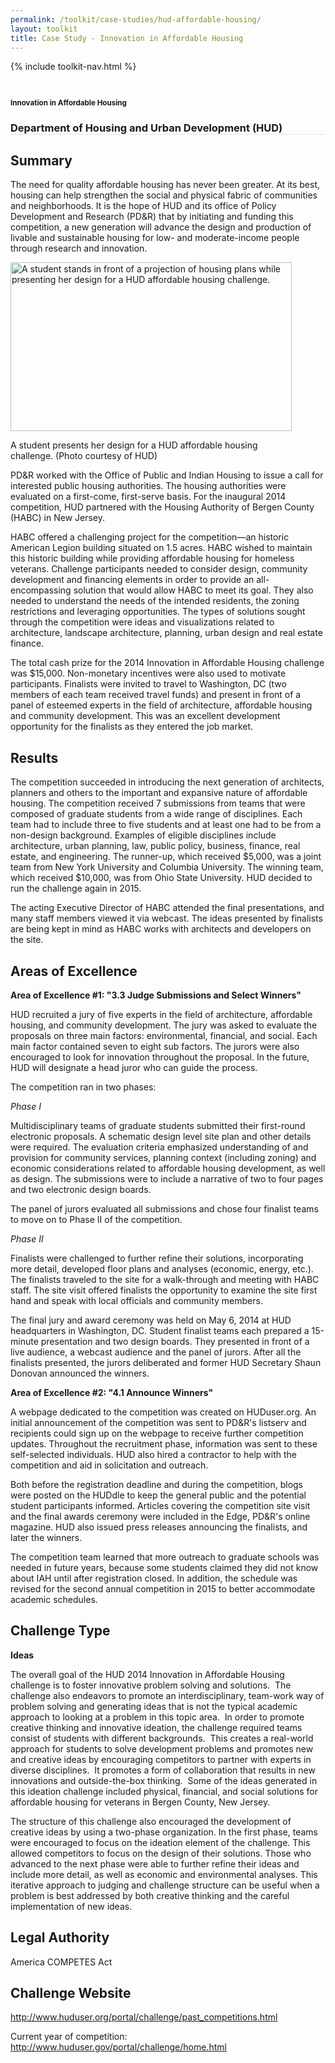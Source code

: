 ```yaml
---
permalink: /toolkit/case-studies/hud-affordable-housing/
layout: toolkit
title: Case Study - Innovation in Affordable Housing
---
```


{% include toolkit-nav.html %}

<!--// OPEN #page-wrap //-->
<div id="page-wrap">


<div class="inner-page-wrap has-no-sidebar portfolio-type-standard row clearfix">

<!-- OPEN article -->
<article
class="portfolio-article col-sm-12 clearfix post-202 portfolio type-portfolio status-publish has-post-thumbnail hentry portfolio-category-ideas portfolio-category-3-3 portfolio-category-4-1"
id="202" itemscope="" itemtype="http://schema.org/CreativeWork">




<div class="container">
</div>

<div class="portfolio-item-content">


<div class="container port-detail-media-container"><!-- OPEN .container -->

<figure class="media-wrap col-sm-12">
</figure>

</div><!-- CLOSE .container -->

<div class="grid-container usa-section">

<section class="article-body-wrap col-sm-9">
<section class="portfolio-detail-description">
<div class="body-text clearfix" itemprop="description">
<section class="container">
<div class="row">
<div class="blank_spacer col-sm-12 " style="height:12px;"></div>
</div>
</section>
<section class="container">
<div class="row">
<div class="spb_content_element col-sm-12 spb_text_column">
<div class="spb_wrapper clearfix">
<h1>Innovation in Affordable Housing</h1>
<h3 style="border-bottom: 1px solid #e4e4e4;" class="spb-heading spb-text-heading"><span>Department of Housing and Urban Development (HUD)</span>
</h3>

<h2>Summary</h2>
<p>The need for quality affordable housing has never been
greater. At its best, housing can help strengthen the social
and physical fabric of communities and neighborhoods. It is
the hope of HUD and its office of Policy Development and
Research (PD&amp;R) that by initiating and funding this
competition, a new generation will advance the design and
production of livable and sustainable housing for low- and
moderate-income people through research and innovation.</p>
<div id="attachment_691" style="max-width: 460px"
class="wp-caption alignleft"><a
href="{{ site.baseurl }}/assets/images/toolkit/case-studies/HUD-Innovation-in-Affordable-Housing-Student-Design-e1474485324351.jpg"><img
class="wp-image-691"
src="{{ site.baseurl }}/assets/images/toolkit/case-studies/HUD-Innovation-in-Affordable-Housing-Student-Design-e1474485324351.jpg"
alt="A student stands in front of a projection of housing plans while presenting her design for a HUD affordable housing challenge."
sizes="(max-width: 450px) 100vw, 450px" width="450"
height="270"></a>
<p class="wp-caption-text">A student presents her design for
a HUD affordable housing challenge. (Photo courtesy of
HUD)</p></div>
<p>PD&amp;R worked with the Office of Public and Indian Housing
to issue a call for interested public housing authorities.
The housing authorities were evaluated on a first-come,
first-serve basis. For the inaugural 2014 competition, HUD
partnered with the Housing Authority of Bergen County (HABC)
in New Jersey.</p>
<p>HABC offered a challenging project for the competition—an
historic American Legion building situated on 1.5 acres.
HABC wished to maintain this historic building while
providing affordable housing for homeless veterans.
Challenge participants needed to consider design, community
development and financing elements in order to provide an
all-encompassing solution that would allow HABC to meet its
goal. They also needed to understand the needs of the
intended residents, the zoning restrictions and leveraging
opportunities. The types of solutions sought through the
competition were ideas and visualizations related to
architecture, landscape architecture, planning, urban design
and real estate finance.</p>
<p>The total cash prize for the 2014 Innovation in Affordable
Housing challenge was $15,000. Non-monetary incentives were
also used to motivate participants. Finalists were invited
to travel to Washington, DC (two members of each team
received travel funds) and present in front of a panel of
esteemed experts in the field of architecture, affordable
housing and community development. This was an excellent
development opportunity for the finalists as they entered
the job market.</p>
<h2>Results</h2>
<p>The competition succeeded in introducing the next generation
of architects, planners and others to the important and
expansive nature of affordable housing. The competition
received 7 submissions from teams that were composed of
graduate students from a wide range of disciplines. Each
team had to include three to five students and at least one
had to be from a non-design background. Examples of eligible
disciplines include architecture, urban planning, law,
public policy, business, finance, real estate, and
engineering. The runner-up, which received $5,000, was a
joint team from New York University and Columbia University.
The winning team, which received $10,000, was from Ohio
State University. HUD decided to run the challenge again in
2015.</p>
<p>The acting Executive Director of HABC attended the final
presentations, and many staff members viewed it via webcast.
The ideas presented by finalists are being kept in mind as
HABC works with architects and developers on the site.</p>
<h2>Areas of Excellence</h2>
<p><strong>Area of Excellence #1: "3.3 Judge Submissions and
Select Winners"</strong></p>
<p>HUD recruited a jury of five experts in the field of
architecture, affordable housing, and community development.
The jury was asked to evaluate the proposals on three main
factors: environmental, financial, and social. Each main
factor contained seven to eight sub factors. The jurors were
also encouraged to look for innovation throughout the
proposal. In the future, HUD will designate a head juror who
can guide the process.</p>
<p>The competition ran in two phases:</p>
<p><em>Phase I</em></p>
<p>Multidisciplinary teams of graduate students submitted their
first-round electronic proposals. A schematic design level
site plan and other details were required. The evaluation
criteria emphasized understanding of and provision for
community services, planning context (including zoning) and
economic considerations related to affordable housing
development, as well as design. The submissions were to
include a narrative of two to four pages and two electronic
design boards.</p>
<p>The panel of jurors evaluated all submissions and chose four
finalist teams to move on to Phase II of the
competition.</p>
<p><em>Phase II</em></p>
<p>Finalists were challenged to further refine their solutions,
incorporating more detail, developed floor plans and
analyses (economic, energy, etc.). The finalists traveled to
the site for a walk-through and meeting with HABC staff. The
site visit offered finalists the opportunity to examine the
site first hand and speak with local officials and community
members.</p>
<p>The final jury and award ceremony was held on May 6, 2014 at
HUD headquarters in Washington, DC. Student finalist teams
each prepared a 15-minute presentation and two design
boards. They presented in front of a live audience, a
webcast audience and the panel of jurors. After all the
finalists presented, the jurors deliberated and former HUD
Secretary Shaun Donovan announced the winners.</p>
<p><strong>Area of Excellence #2: "4.1 Announce
Winners"</strong></p>
<p>A webpage dedicated to the competition was created on
HUDuser.org. An initial announcement of the competition was
sent to PD&amp;R's listserv and recipients could sign up on
the webpage to receive further competition updates.
Throughout the recruitment phase, information was sent to
these self-selected individuals. HUD also hired a contractor
to help with the competition and aid in solicitation and
outreach.</p>
<p>Both before the registration deadline and during the
competition, blogs were posted on the HUDdle to keep the
general public and the potential student participants
informed. Articles covering the competition site visit and
the final awards ceremony were included in the Edge, PD&amp;R's
online magazine. HUD also issued press releases announcing
the finalists, and later the winners.</p>
<p>The competition team learned that more outreach to graduate
schools was needed in future years, because some students
claimed they did not know about IAH until after registration
closed. In addition, the schedule was revised for the second
annual competition in 2015 to better accommodate academic
schedules.</p>
<h2>Challenge Type</h2>
<p><strong>Ideas</strong></p>
<p>The overall goal of the HUD 2014 Innovation in Affordable
Housing challenge is to foster innovative problem solving
and solutions.&nbsp; The challenge also endeavors to promote
an interdisciplinary, team-work way of problem solving and
generating ideas that is not the typical academic approach
to looking at a problem in this topic area.&nbsp; In order
to promote creative thinking and innovative ideation, the
challenge required teams consist of students with different
backgrounds.&nbsp; This creates a real-world approach for
students to solve development problems and promotes new and
creative ideas by encouraging competitors to partner with
experts in diverse disciplines.&nbsp; It promotes a form of
collaboration that results in new innovations and
outside-the-box thinking.&nbsp; Some of the ideas generated
in this ideation challenge included physical, financial, and
social solutions for affordable housing for veterans in
Bergen County, New Jersey.</p>
<p>The structure of this challenge also encouraged the
development of creative ideas by using a two-phase
organization. In the first phase, teams were encouraged to
focus on the ideation element of the challenge. This allowed
competitors to focus on the design of their solutions. Those
who advanced to the next phase were able to further refine
their ideas and include more detail, as well as economic and
environmental analyses. This iterative approach to judging
and challenge structure can be useful when a problem is best
addressed by both creative thinking and the careful
implementation of new ideas.</p>
<h2>Legal Authority</h2>
<p>America COMPETES Act</p>
<h2></h2>
<h2>Challenge Website</h2>
<p>
<a href="http://www.huduser.org/portal/challenge/past_competitions.html">http://www.huduser.org/portal/challenge/past_competitions.html</a>
</p>
<p>Current year of competition: <a
href="http://www.huduser.gov/portal/challenge/home.html">http://www.huduser.gov/portal/challenge/home.html</a>
</p>

</div>
</div>
</div>
</section>
<section class="container">
<div class="row">
<div class="blank_spacer col-sm-12 " style="height:9px;"></div>
</div>
</section>
<section class="container">
<div class="row">
<div class="blank_spacer col-sm-12 " style="height:30px;"></div>
</div>
</section>
<section class="container">
<div class="row">
<div class="spb_content_element col-sm-6 column_container">
<div class="spb_wrapper">

</div>
</div>
</div>
</section>
<section class="container">
<div class="row">
<div class="spb_content_element spb_single_image noframe col-sm-12">
<div class="spb_wrapper">
<figure class="lightbox animated-overlay overlay-alt clearfix">
<a class="lightbox" data-rel="ilightbox[image-gallery]"
href=""></a>
<figcaption>
<div class="thumb-info thumb-info-alt"><i
class="ss-view"></i></div>
</figcaption>
</figure>
</div>
</div>
</div>
</section>
<section class="container">
<div class="row">
<div class="spb_content_element col-sm-6 column_container">
<div class="spb_wrapper">

</div>
</div>
<div class="spb_content_element col-sm-6 column_container">
<div class="spb_wrapper">

</div>
</div>
</div>
</section>
<p></p>
</div>
</section>
</section>



</div>


</div>




<!-- CLOSE article -->
</article>

</div>


<!--// WordPress Hook //-->

<!--// CLOSE #page-wrap //-->
